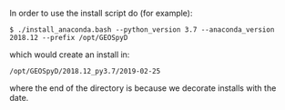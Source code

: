 In order to use the install script do (for example):

```
$ ./install_anaconda.bash --python_version 3.7 --anaconda_version 2018.12 --prefix /opt/GEOSpyD
```

which would create an install in:

```
/opt/GEOSpyD/2018.12_py3.7/2019-02-25
```

where the end of the directory is because we decorate installs with the
date.
